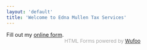 ```yaml
---
layout: 'default'
title: 'Welcome to Edna Mullen Tax Services'
---
```


<div id="wufoo-zenit6t0zmwhh4">
Fill out my <a
  href="https://kylemathews.wufoo.com/forms/zenit6t0zmwhh4">online
  form</a>.
</div>
<div id="wuf-adv" style="font-family:inherit;font-size:
  small;color:#a7a7a7;text-align:center;display:block;">HTML Forms
  powered by <a href="http://www.wufoo.com" >Wufoo</a></div>
<script type="text/javascript">var zenit6t0zmwhh4;(function(d, t) {
var s = d.createElement(t), options = {
'userName':'kylemathews', 
'formHash':'zenit6t0zmwhh4', 
'autoResize':true,
'height':'597',
'async':true,
'host':'wufoo.com',
'header':'show', 
'ssl':true};
s.src = ('https:' == d.location.protocol ? 'https://' : 'http://') +
'wufoo.com/scripts/embed/form.js';
s.onload = s.onreadystatechange = function() {
var rs = this.readyState; if (rs) if (rs != 'complete') if (rs !=
  'loaded') return;
try { zenit6t0zmwhh4 = new
WufooForm();zenit6t0zmwhh4.initialize(options);zenit6t0zmwhh4.display();
} catch (e) {}};
var scr = d.getElementsByTagName(t)[0], par = scr.parentNode;
par.insertBefore(s, scr);
})(document, 'script');</script>
